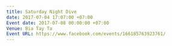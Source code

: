 ```yaml
---
title: Saturday Night Dive
date: 2017-07-04 17:07:00 +07:00
Event date: 2017-07-08 00:00:00 +07:00
Venue: Bia Tay Ta
Event URL: https://www.facebook.com/events/166185763923761/
---
```


